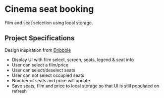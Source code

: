 # Cinema seat booking

Film and seat selection using local storage.

## Project Specifications

Design inspiration from [Dribbble](https://dribbble.com/shots/3628370-Movie-Seat-Booking)

- Display UI with film select, screen, seats, legend & seat info
- User can select a film/price
- User can select/deselect seats
- User can not select occupied seats
- Number of seats and price will update
- Save seats, film and price to local storage so that UI is still populated on refresh
